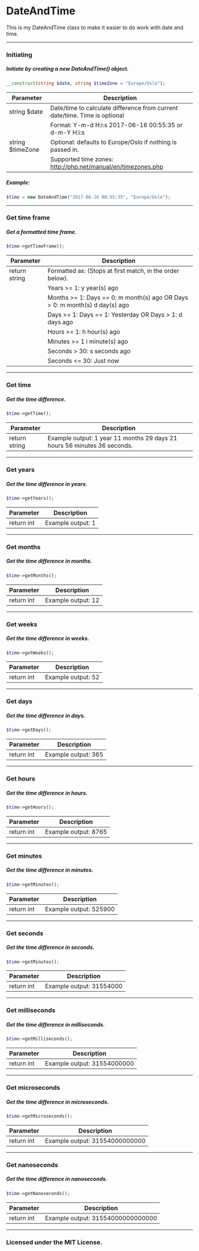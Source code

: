 # DateAndTime
This is my DateAndTime class to make it easier to do work with date and time. 
___
### Initiating
##### Initiate by creating a new DateAndTime() object.
```php
__construct(string $date, string $timeZone = "Europe/Oslo");
```
| Parameter | Description |
|--|--|
| string $date | Date/time to calculate difference from current date/time. Time is optional |
| | Format: Y-m-d H:i:s 2017-06-16 00:55:35 or d-m-Y H:i:s |
| string $timeZone | Optional: defaults to Europe/Oslo if nothing is passed in. |
| | Supported time zones: http://php.net/manual/en/timezones.php |
##### Example:
```php
$time = new DateAndTime("2017-06-16 00:55:35", "Europe/Oslo");
```
___
### Get time frame
##### Get a formatted time frame.
```php
$time->getTimeFrame();
```
| Parameter | Description |
|--|--|
| return string | Formatted as: (Stops at first match, in the order below). |
| | Years >= 1: y year(s) ago |
| | Months >= 1: Days == 0: m month(s) ago OR Days > 0: m month(s) d day(s) ago |
| | Days >= 1: Days == 1: Yesterday OR Days > 1: d days ago |
| | Hours >= 1: h hour(s) ago |
| | Minutes >= 1 i minute(s) ago |
| | Seconds > 30: s seconds ago |
| | Seconds <= 30: Just now |
___
### Get time
##### Get the time difference.
```php
$time->getTime();
```
| Parameter | Description |
|--|--|
| return string | Example output: 1 year 11 months 29 days 21 hours 56 minutes 36 seconds. |
___
### Get years
##### Get the time difference in years.
```php
$time->getYears();
```
| Parameter | Description |
|--|--|
| return int | Example output: 1 |
___
### Get months
##### Get the time difference in months.
```php
$time->getMonths();
```
| Parameter | Description |
|--|--|
| return int | Example output: 12 |
___
### Get weeks
##### Get the time difference in weeks.
```php
$time->getWeeks();
```
| Parameter | Description |
|--|--|
| return int | Example output: 52 |
___
### Get days
##### Get the time difference in days.
```php
$time->getDays();
```
| Parameter | Description |
|--|--|
| return int | Example output: 365 |
___
### Get hours
##### Get the time difference in hours.
```php
$time->getHours();
```
| Parameter | Description |
|--|--|
| return int | Example output: 8765 |
___
### Get minutes
##### Get the time difference in minutes.
```php
$time->getMinutes();
```
| Parameter | Description |
|--|--|
| return int | Example output: 525900 |
___
### Get seconds
##### Get the time difference in seconds.
```php
$time->getMinutes();
```
| Parameter | Description |
|--|--|
| return int | Example output: 31554000 |
___
### Get milliseconds
##### Get the time difference in milliseconds.
```php
$time->getMilliseconds();
```
| Parameter | Description |
|--|--|
| return int | Example output: 31554000000 |
___
### Get microseconds
##### Get the time difference in microseconds.
```php
$time->getMicroseconds();
```
| Parameter | Description |
|--|--|
| return int | Example output: 31554000000000 |
___
### Get nanoseconds
##### Get the time difference in nanoseconds.
```php
$time->getNanoseconds();
```
| Parameter | Description |
|--|--|
| return int | Example output: 31554000000000000 |
___
### Licensed under the MIT License.
